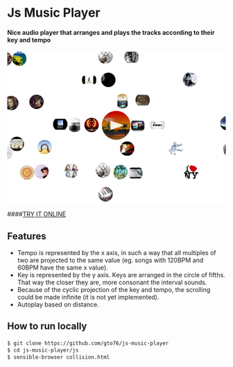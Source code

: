 Js Music Player
===============

#### Nice audio player that arranges and plays the tracks according to their key and tempo

![screenshot](doc/screenshot.png)

####[TRY IT ONLINE](http://gto76.github.io/js-music-player/js/collision.html)

Features
--------

* Tempo is represented by the x axis, in such a way that all multiples of two are projected to the same value (eg. songs with 120BPM and 60BPM have the same x value).
* Key is represented by the y axis. Keys are arranged in the circle of fifths. That way the closer they are, more consonant the interval sounds.
* Because of the cyclic projection of the key and tempo, the scrolling could be made infinite (it is not yet implemented).
* Autoplay based on distance.
 
How to run locally
-----------------
```
$ git clone https://github.com/gto76/js-music-player
$ cd js-music-player/js
$ sensible-browser collision.html
```
